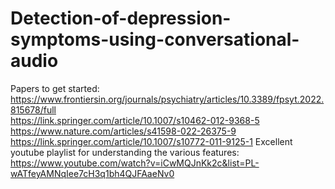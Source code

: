 # Detection-of-depression-symptoms-using-conversational-audio

Papers to get started: \
https://www.frontiersin.org/journals/psychiatry/articles/10.3389/fpsyt.2022.815678/full \
https://link.springer.com/article/10.1007/s10462-012-9368-5 \
https://www.nature.com/articles/s41598-022-26375-9 \
https://link.springer.com/article/10.1007/s10772-011-9125-1
Excellent youtube playlist for understanding the various features: https://www.youtube.com/watch?v=iCwMQJnKk2c&list=PL-wATfeyAMNqIee7cH3q1bh4QJFAaeNv0

